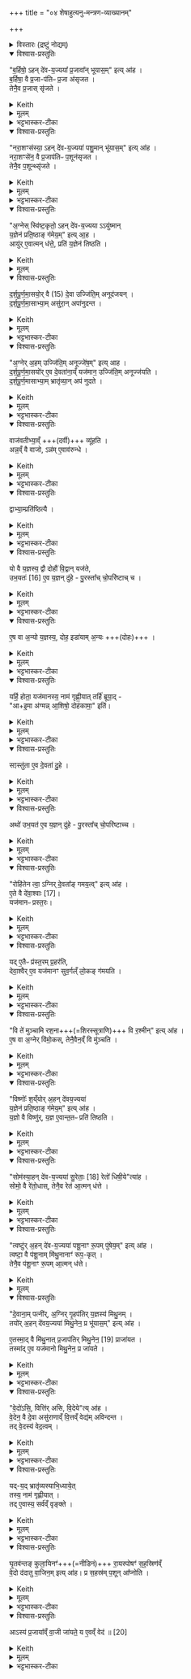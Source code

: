 +++
title = "०४ शेषाहुत्यनु-मन्त्रण-व्याख्यानम्"

+++
<details><summary>विस्तारः (द्रष्टुं नोद्यम्)</summary>

- (अनसूय-सूक्तवाक-स्रुग्व्यूहन-परिधिविमोक-शंयुवाक-पत्नीसंयाजाद्यनुमन्त्रणब्राह्मणम्)
  - अनूयाजादिशेषाहुत्यनुमन्त्रणमन्त्राणाम् आप्यायनादिमन्त्राणाम् उपस्थानादिमन्त्राणां  (सं १-६-४,५,६ अनुवाकाम्नातानां) ब्राह्मणम्   
अन्तरान्तरा तत्तदनुबन्धिनां केषाञ्चिदर्थानां विधिभिः सहितम्

प्रजापतिर्ऋषिः
</details>


<details open><summary>विश्वास-प्रस्तुतिः</summary>

"ब॒र्हिषो॒ ऽहन् दे॑व-य॒ज्यया᳚ प्र॒जावा᳚न् भूयास॒म्" इत्य् आ॑ह ।  
ब॒र्हिषा॒ वै प्र॒जा-प॑तिᳶ प्र॒जा अ॑सृजत ।  
तेनै॒व प्र॒जास् सृ॑जते ।  
</details>

<details><summary>Keith</summary>

'By I sacrifice to the divine strew, may I be possessed of children', he says;  
by the strew Prajapati created offspring,  
verily he creates offspring. 
</details>


<details><summary>मूलम्</summary>

ब॒र्हिषो॒ऽहन्दे॑वय॒ज्यया᳚ प्र॒जावा᳚न्भूयास॒मित्या॑ह ।  
ब॒र्हिषा॒ वै प्र॒जाप॑तिᳶ प्र॒जा अ॑सृजत ।  
तेनै॒व प्र॒जास्सृ॑जते ।  
</details>

<details><summary>भट्टभास्कर-टीका</summary>

1अथानूयाजानाम् अनुमन्त्रण-मन्त्राः - बर्हिषोहमित्याद्याः ।  
गताः ।  
</details>

<details open><summary>विश्वास-प्रस्तुतिः</summary>

"नरा॒शꣳस॑स्या॒ ऽहन् दे॑व-य॒ज्यया॑ पशु॒मान् भू॑यास॒म्" इत्य् आ॑ह ।  
नरा॒शꣳसे॑न॒ वै प्र॒जाप॑तिᳶ प॒शून॑सृजत ।  
तेनै॒व प॒शून्थ्सृ॑जते ।   
</details>

<details><summary>Keith</summary>

'By sacrifice to the god Naraśansa, may I be possessed of cattle', he says;  
by Naraśansa Prajapati created cattle; verily he creates cattle. 
</details>


<details><summary>मूलम्</summary>

"नरा॒शꣳस॑स्या॒हन् दे॑वय॒ज्यया॑ पशु॒मान् भू॑यास॒म्" इत्य् आ॑ह ।  
नरा॒शꣳसे॑न॒ वै प्र॒जाप॑तिᳶ प॒शून् अ॑सृजत ।  
तेनै॒व प॒शून्थ् सृ॑जते ।   
</details>

<details><summary>भट्टभास्कर-टीका</summary>

नरैश्शंसनीयो नराशंसः । द्वितीयानूयाजदेवता । छान्दसं पूर्वपदस्य दीर्घत्वम् उत्तरपदाद्युदात्तत्वं च ॥
</details>

<details open><summary>विश्वास-प्रस्तुतिः</summary>

"अ॒ग्नेस् स्वि॑ष्ट॒कृतो॒ ऽहन् दे॑व-य॒ज्यया ऽऽयु॑ष्मान्  
य॒ज्ञेन॑ प्रति॒ष्ठाङ् ग॑मेय॒म्" इत्य् आ॒ह ।   
आयु॑र् ए॒वात्मन् ध॑त्ते॒, प्रति॑ य॒ज्ञेन॑ तिष्ठति ।  
</details>

<details><summary>Keith</summary>

'By sacrifice to the god, Agni Svistakrt, may I attain security through the sacrifice, having long life', he says;  
verily he confers life on himself,  
and finds support through the sacrifice. 
</details>


<details><summary>मूलम्</summary>

अ॒ग्नेस्स्वि॑ष्ट॒कृतो॒ऽहन्दे॑वय॒ज्ययाऽऽयु॑ष्मान् य॒ज्ञेन॑ प्रति॒ष्ठाङ्ग॑मेय॒मित्या॒ह ।   
आयु॑रे॒वात्मन्ध॑त्ते॒ प्रति॑ य॒ज्ञेन॑ तिष्ठति ।
</details>


<details open><summary>विश्वास-प्रस्तुतिः</summary>

द॒र्श॒पू॒र्ण॒मा॒सयो॒र् वै (15) दे॒वा उज्जि॑ति॒म् अनूद॑जयन् ।   
द॒र्श॒पू॒र्ण॒मा॒साभ्या॒म् असु॑रा॒न् अपा॑नुदन्त ।  
</details>

<details><summary>Keith</summary>

With the victory of the new and full moon sacrifices [1] the gods conquered, and by means of the new and full moon sacrifices they drove away the Asuras. 
</details>


<details><summary>मूलम्</summary>

द॒र्श॒पू॒र्ण॒मा॒सयो॒र्वै (15) दे॒वा उज्जि॑ति॒मनूद॑जयन् ।   
द॒र्श॒पू॒र्ण॒मा॒साभ्या॒मसु॑रा॒नपा॑नुदन्त ।
</details>

<details><summary>भट्टभास्कर-टीका</summary>

2दर्शपूर्णमासयोर्वा इत्यादि ॥ दर्शपूर्णमासयोर्या उज्जितिः उच्छ्रिता जितिः दर्शपूर्णमासनिमित्ता वा । तामनु देवाः उदजयन् । लक्षणेनोः कर्मप्रवचनीयत्वं, 'तादौ च' इति गतेः प्रकृतिस्वरत्वम् ।  
</details>

<details open><summary>विश्वास-प्रस्तुतिः</summary>

"अ॒ग्नेर् अ॒हम् उज्जि॑ति॒म् अनूज्जे॑ष॒म्" इत्य् आह ।  
द॒र्श॒पू॒र्ण॒मा॒सयो॑र् ए॒व दे॒वता॑ना॒य्ँ यज॑मान॒ उज्जि॑ति॒म् अनूज्ज॑यति ।   
द॒र्श॒पू॒र्ण॒मासाभ्या॒म् भ्रातृ॑व्या॒न् अप॑ नुदते ।  
</details>

<details><summary>Keith</summary>

'May I be victorious through the victory of Agni', he says; verily through the victory of the deities in the new and full moon sacrifices the sacrificer is victorious, and by means of the new and full moon offerings drives away his enemies. 
</details>


<details><summary>मूलम्</summary>

अ॒ग्नेर॒हमुज्जि॑ति॒मनूज्जे॑ष॒मित्याह ।  
द॒र्श॒पू॒र्ण॒मा॒सयो॑रे॒व दे॒वता॑ना॒य्ँयज॑मान॒ उज्जि॑ति॒मनूज्ज॑यति ।   
द॒र्श॒पू॒र्ण॒मासाभ्या॒म्भ्रातृ॑व्या॒नप॑ नुदते ।  
</details>

<details><summary>भट्टभास्कर-टीका</summary>

दर्शपूर्णमासयोरेवेति । दर्शपूर्णमासयोर्या देवता अग्न्यादयः तासामुज्जितिमनु यजमान उज्जयति । सूक्तवाके 'अग्नेरहम्' इत्युज्जितीनां वचनात् । अग्नेरहमिति चोपलक्षणं 'सोमस्याहम्' इत्यदीनां सर्वासामुज्जितीनाम् ॥
</details>

<details open><summary>विश्वास-प्रस्तुतिः</summary>

वाज॑वतीभ्या॒व्ँ +++(दर्वी)+++ व्यू॑हति ।   
अन्न॒व्ँ वै वाजो, ऽन्न॑म् ए॒वाव॑रुन्धे ।  
</details>

<details><summary>Keith</summary>

With two verses containing the word 'strength',  
he accompanies the separation (of the ladles)  
strength is food, verily he wins food;
</details>


<details><summary>मूलम्</summary>

वाज॑वतीभ्या॒व्ँव्यू॑हति ।   
अन्न॒व्ँवै वाजोऽन्न॑मे॒वाव॑रुन्धे ।  
</details>

<details><summary>भट्टभास्कर-टीका</summary>

8वाजवतीभ्यामित्यादि ॥ 'वाजस्य मा प्रसवेन' इत्यादिभ्यां स्रुचौ व्यूहाति विश्लेष्यति ।  
</details>

<details open><summary>विश्वास-प्रस्तुतिः</summary>

द्वाभ्या॒म्प्रति॑ष्ठित्यै ।  
</details>

<details><summary>Keith</summary>

 (he uses) two, for support. 
</details>

<details><summary>मूलम्</summary>

द्वाभ्या॒म्प्रति॑ष्ठित्यै ।  
</details>

<details><summary>भट्टभास्कर-टीका</summary>

अध्वर्युणा क्रियमाणमनुमन्त्रयते - द्वाभ्यां व्यूहनं प्रतिष्ठित्यै भवति । द्वाभ्यां हि पुरुषः प्रतिष्ठति । पूर्ववद्गतेः प्रकृतिस्वरत्वम् ॥
</details>

<details open><summary>विश्वास-प्रस्तुतिः</summary>

यो वै य॒ज्ञस्य॒ द्वौ दोहौ॑ वि॒द्वान् यज॑ते,  
उभ॒यतः॑ [16] ए॒व य॒ज्ञन् दु॑हे - पु॒रस्ता᳚च् चो॒परि॑ष्टाच् च ।  
</details>

<details><summary>Keith</summary>

He who sacrifices knowing the two milkings of the sacrifice milks thus the sacrifice on both sides [2], in front and behind.
</details>


<details><summary>मूलम्</summary>

यो वै य॒ज्ञस्य॒ द्वौ दोहौ॑ वि॒द्वान् यज॑ते ।  
उभ॒यतः॑ [16] ए॒व य॒ज्ञन्दु॑हे पु॒रस्ता᳚च्चो॒परि॑ष्टाच्च ।  
</details>

<details><summary>भट्टभास्कर-टीका</summary>

4यो वै यज्ञस्येत्यादि ॥ उभयतः यज्ञं दुग्धे पुरस्तादुपरिष्टाच्च । पूर्ववत्तलोपः ।  
</details>

<details open><summary>विश्वास-प्रस्तुतिः</summary>

ए॒ष वा अ॒न्यो य॒ज्ञस्य॒, दोह॒ इडा॑याम् अ॒न्यः +++(दोहः)+++  ।
</details>

<details><summary>Keith</summary>

this is one milking of the sacrifice, another is in the Ida. 
</details>


<details><summary>मूलम्</summary>

ए॒ष वा अ॒न्यो य॒ज्ञस्य॒ दोह॒ इडा॑याम॒न्यः +++(दोहः)+++  ।
</details>

<details><summary>भट्टभास्कर-टीका</summary>

एष वा इत्यादि । एष वक्ष्यमाणो यज्ञस्यैको दोहः, इडायामेको दोहः । तत्रेडायां स प्रथमेनुवाके उक्तः 'सा मे सत्याशीः' इति ॥
</details>

<details open><summary>विश्वास-प्रस्तुतिः</summary>

यर्हि॒ होता॒ यज॑मानस्य॒ नाम॑ गृह्णी॒यात् तर्हि॑ ब्रूया॒द् -  
"आ+इ॒मा अ॑ग्मन्न् आ॒शिषो॒ दोह॑कामा॒" इति॑।
</details>

<details><summary>Keith</summary>

When the Hotr utters the name of the sacrificer, then he should say,  
'Hither these blessings have come, fain for milking';
</details>

<details><summary>मूलम्</summary>

यर्हि॒ होता॒ यज॑मानस्य॒ नाम॑ गृह्णी॒यात् तर्हि॑ ब्रूया॒द्  
एमा अ॑ग्मन्ना॒शिषो॒ दोह॑कामा॒ इति॑।
</details>

<details><summary>भट्टभास्कर-टीका</summary>

5अत्र द्वितीयं दोहं विदधाति - यर्हि होतेत्यादि ॥ 'आ शास्ते यं यजमानोसौ' इत्यदश्शब्दस्य स्थाने यदा यजमानस्य नाम गृह्णाति तदा ब्रूयाद्यजमानः - एमा अग्मन् इत्यादि ।
</details>

<details open><summary>विश्वास-प्रस्तुतिः</summary>

सꣵस्तु॑ता ए॒व दे॒वता॑ दु॒हे ।  
</details>

<details><summary>Keith</summary>

verily he milks the deities which he praises together; 
</details>

<details><summary>मूलम्</summary>

सꣵस्तु॑ता ए॒व दे॒वता॑ दु॒हे ।  
</details>

<details><summary>भट्टभास्कर-टीका</summary>

संस्तुताः 'अग्निमावह' अग्निरिदं हविरजुषत' इत्यादिषु बहुशस्सङ्कीर्तिताः ।  दर्शपूर्णमासदेवतास्सर्वा एव दुग्धे ।  
</details>

<details open><summary>विश्वास-प्रस्तुतिः</summary>

अथो॑ उभ॒यत॑ ए॒व य॒ज्ञन् दु॑हे - पु॒रस्ता᳚च् चो॒परि॑ष्टाच्च ।  
</details>

<details><summary>Keith</summary>

verily he milks the sacrifice on both sides, in front and behind. 
</details>


<details><summary>मूलम्</summary>

अथो॑ उभ॒यत॑ ए॒व य॒ज्ञन्दु॑हे पु॒रस्ता᳚च्चो॒परि॑ष्टाच्च ।  
</details>

<details><summary>भट्टभास्कर-टीका</summary>

अथो अपि च उभयतः पुरस्तादुपरिष्टाच्च यज्ञं दुग्धे ॥
</details>

<details open><summary>विश्वास-प्रस्तुतिः</summary>

"रोहि॑तेन त्वा॒ ऽग्निर् दे॒वता᳚ङ् गमय॒त्व्" इत्य् आ॑ह ।   
ए॒ते वै दे॑वा॒श्वाः [17]।  
यज॑मानᳶ प्रस्त॒रः।  
</details>

<details><summary>Keith</summary>

'With the red steed may Agni convey thee to the god', he says;  
these are the steeds of the gods [3],  
the straw is the sacrificer;
</details>

<details><summary>मूलम्</summary>

रोहि॑तेन त्वा॒ऽग्निर्दे॒वता᳚ङ्गमय॒त्वित्या॑ह ।   
ए॒ते वै दे॑वा॒श्वाः [17]।  

यज॑मानᳶ प्रस्त॒रः।  
</details>

<details><summary>भट्टभास्कर-टीका</summary>

6"रोहितेन त्वे"ति प्रस्तरस्य प्रह्रियमाणस्यानुमन्त्रणम् ॥  
तत्रैते रोहितादयः देवानाम् अग्न्यादीनाम् अश्वाः ।  
प्रस्तीर्यत इति प्रस्तरः । 'ऋदोरप्' । थाथादिनोत्तरपदान्तोदात्तत्वं, प्राधान्यात्ताच्छब्द्यम् ।  
</details>

<details open><summary>विश्वास-प्रस्तुतिः</summary>

यद् ए॒तैᳶ प्र॑स्त॒रम् प्र॒हर॑ति,  
देवा॒श्वैर् ए॒व यज॑मानꣳ सुव॒र्गल्ँ लो॒कङ् ग॑मयति ।  
</details>

<details><summary>Keith</summary>

in that he casts forward the straw with them,  
he makes the sacrificer to go by the steeds of the gods to the world of heaven. 
</details>


<details><summary>मूलम्</summary>

यदे॒तैᳶ प्र॑स्त॒रम्प्र॒हर॑ति देवा॒श्वैरे॒व यज॑मानꣳ सुव॒र्गल्ँलो॒कङ्ग॑मयति ।  
</details>

<details><summary>भट्टभास्कर-टीका</summary>

यदेतैरित्यादि । एतैरनुमन्त्र्यमाणं प्रस्तरं प्रहरन्नग्निः देवाश्वैर्यजमानं स्वर्गं प्रापयति ॥
</details>

<details open><summary>विश्वास-प्रस्तुतिः</summary>

"वि ते॑ मुञ्चामि रश॒ना+++(=शिरस्सूत्राणि)+++ वि र॒श्मीन्" इत्य् आ॑ह ।  
ए॒ष वा अ॒ग्नेर् वि॑मो॒कस्, तेनै॒वैन॒व्ँ वि मु॑ञ्चति ।  
</details>

<details><summary>Keith</summary>

'I unyoke thy head ropes, thy reins', he says;  
that is the unyoking of Agni; verily thereby he unyokes him. 
</details>

<details><summary>मूलम्</summary>

वि ते॑ मुञ्चामि रश॒ना वि र॒श्मीनित्या॑ह ।  
ए॒ष वा अ॒ग्नेर्वि॑मो॒कस्तेनै॒वैन॒व्ँवि मु॑ञ्चति ।  
</details>

<details><summary>भट्टभास्कर-टीका</summary>

7वि ते मुञ्चामीति परिधीनां विमुच्यमानानाम् अनुमन्त्रणम् ॥ एष मन्त्रोग्निविमोको नाम ॥
</details>

<details open><summary>विश्वास-प्रस्तुतिः</summary>

"विष्णोः᳚ श॒य्ँयोर् अ॒हन् दे॑वय॒ज्यया॑  
य॒ज्ञेन॑ प्रति॒ष्ठाङ् ग॑मेय॒म्" इत्य् आ॑ह ।  
य॒ज्ञो वै विष्णु॑र्, य॒ज्ञ ए॒वान्त॒तᳶ प्रति॑ तिष्ठति ।  
</details>

<details><summary>Keith</summary>

'By sacrifice to the god Visnu, by the sacrifice may I attain health and wealth and security', he says; Visnu is the sacrifice; verily the sacrifice finds support at the end. 
</details>

<details><summary>मूलम्</summary>

विष्णोः᳚ श॒य्ँयोर॒हन्दे॑वय॒ज्यया॑ य॒ज्ञेन॑ प्रति॒ष्ठाङ्ग॑मेय॒मित्या॑ह ।  
य॒ज्ञो वै विष्णु॑र्य॒ज्ञ ए॒वान्त॒तᳶ प्रति॑ तिष्ठति ।  
</details>

<details><summary>भट्टभास्कर-टीका</summary>

8शंयुवाकस्य उक्तस्यानुमन्त्रणं विष्णोरिति ॥
</details>

<details open><summary>विश्वास-प्रस्तुतिः</summary>

"सोम॑स्या॒हन् दे॑व-य॒ज्यया॑ सु॒रेताः॒ [18] रेतो॑ धिषी॒ये"त्या॑ह ।  
सोमो॒ वै रे॑तो॒धास्, तेनै॒व रेत॑ आ॒त्मन् ध॑त्ते ।  
</details>

<details><summary>Keith</summary>

'By sacrifice to the god Soma, possessing good seed [4], may I impregnate seed', he says;  
Soma is the impregnator of seed;  
verily he confers seed upon himself. 
</details>


<details><summary>मूलम्</summary>

सोम॑स्या॒हन्दे॑वय॒ज्यया॑ सु॒रेताः᳚ [18] +रेतो॑ धिषी॒येत्या॑ह ।  
सोमो॒ वै रे॑तो॒धास्तेनै॒व रेत॑ आ॒त्मन्ध॑त्ते ।  
</details>

<details><summary>भट्टभास्कर-टीका</summary>

9सोमस्याहमित्यादयः पत्नीसंयाजानुमन्त्रणमन्त्राः ॥
</details>


<details open><summary>विश्वास-प्रस्तुतिः</summary>

"त्वष्टु॑र् अ॒हन् दे॑व-य॒ज्यया॑ पशू॒नाꣳ रू॒पम् पु॑षेय॒म्" इत्य् आ॑ह ।  
त्वष्टा॒ वै प॑शू॒नाम् मि॑थु॒नानाꣳ॑ रूप॒-कृत् ।   
तेनै॒व प॑शू॒नाꣳ रू॒पम् आ॒त्मन् ध॑त्ते। 
</details>

<details><summary>Keith</summary>

'By sacrifice to the god Tvastr, may I prosper the form of cattle';  
Tvastr is the form-maker of the pairings of cattle,  
and thereby he confers upon himself the form of cattle. 
</details>


<details><summary>मूलम्</summary>

त्वष्टु॑र॒हन्दे॑वय॒ज्यया॑ पशू॒नाꣳ रू॒पम्पु॑षेय॒मित्या॑ह ।  
त्वष्टा॒ वै प॑शू॒नाम्मि॑थु॒नानाꣳ॑ रूप॒कृत् ।   
तेनै॒व प॑शू॒नाꣳ रू॒पमा॒त्मन्ध॑त्ते। 
</details>


<details open><summary>विश्वास-प्रस्तुतिः</summary>

"दे॒वाना॒म् पत्नी॑र्, अ॒ग्निर् गृ॒हप॑तिर् य॒ज्ञस्य॑ मिथु॒नम् ।  
तयो॑र् अ॒हन् दे॑वय॒ज्यया॑ मिथु॒नेन॒ प्र भू॑यास॒म्" इत्य् आ॑ह ।  

ए॒तस्मा॒द् वै मि॑थु॒नात् प्र॒जाप॑तिर् मिथु॒नेन॒ [19] प्राजा॑यत ।  
तस्मा॑द् ए॒व यज॑मानो मिथु॒नेन॒ प्र जा॑यते ।  
</details>

<details><summary>Keith</summary>

'The wives of the gods, Agni, the lord of the house, are the pair of the sacrifice; by sacrifice to these deities may I be propagated with a pair.' 
</details>


<details><summary>मूलम्</summary>

दे॒वाना॒म्पत्नी॑र॒ग्निर्गृ॒हप॑तिर्य॒ज्ञस्य॑ मिथु॒नम् ।  
तयो॑र॒हन्दे॑वय॒ज्यया॑ मिथु॒नेन॒ प्र भू॑यास॒मित्या॑ह ।  

ए॒तस्मा॒द्वै मि॑थु॒नात्प्र॒जाप॑तिर्मिथु॒नेन॑ [19] +प्राजा॑यत ।  
तस्मा॑दे॒व यज॑मानो मिथु॒नेन॒ प्र जा॑यते ।  
</details>

<details><summary>भट्टभास्कर-टीका</summary>

मिथुनेन प्रजायत इति । मिथुनेन प्रजावान् भवेत् । तस्मात्पूर्वोक्ताद्यज्ञस्य मिथुनाद्यजमानो मिथुनेन प्रजावान् भवति ॥
</details>

<details open><summary>विश्वास-प्रस्तुतिः</summary>

"वे॒दो॑ऽसि॒, वित्ति॑र् असि, वि॒देये"त्य् आ॑ह ।  
वे॒देन॒ वै दे॒वा असु॑राणाव्ँ वि॒त्तव्ँ वेद्य॑म् अविन्दन्त ।  
तद् वे॒दस्य॑ वेद॒त्वम् ।  
</details>

<details><summary>Keith</summary>

'Thou art the bundle, thou art gain, may I gain', he says;  
by the bundle (vedena) the gods won (avindanta) the desirable wealth of the Asuras,  
and that is why the bundle has its name. 
</details>


<details><summary>मूलम्</summary>

वे॒दो॑ऽसि॒ वित्ति॑रसि वि॒देयेत्या॑ह ।  

वे॒देन॒ वै दे॒वा असु॑राणाव्ँवि॒त्तव्ँवेद्य॑मविन्दन्त ।  

तद्वे॒दस्य॑ वेद॒त्वम् ।  
</details>

<details><summary>भट्टभास्कर-टीका</summary>

10वेदोसीति वेदेऽन्तर्वेदि विधीयमाने यजमानं वाचयति ॥ वित्तं लब्धं वेद्यं लब्धुं योग्यं च धनं वेदादलभन्त देवाः । 'विदेर्वीत्तश्च विन्नश्च' इति पाक्षिको नत्वाभावः, विद्यते लभ्यतेनेनेति करणे घञ् । उञ्छादित्वादन्तोदात्तत्वम् ।  
</details>

<details open><summary>विश्वास-प्रस्तुतिः</summary>

यद्-य॒द् भ्रातृ॑व्यस्याभि॒ध्याये॒त्  
तस्य॒ नाम॑ गृह्णीयात् ।  
तद् ए॒वास्य॒ सर्व॑व्ँ वृङ्क्ते ।
</details>

<details><summary>Keith</summary>

Whatever of his foe's he may covet, the name of that he should utter; verily he wing it all from him. 
</details>


<details><summary>मूलम्</summary>

यद्य॒द्भ्रातृ॑व्यस्याभि॒ध्याये॒त्  
तस्य॒ नाम॑ गृह्णीयात् ।  
तदे॒वास्य॒ सर्व॑व्ँवृङ्क्ते ।
</details>

<details><summary>भट्टभास्कर-टीका</summary>

यद्यद्भ्रातृव्यस्य सम्बन्धि गृहक्षेत्रादि तद् अभिध्यायेत् "इदं ममास्त्व्" इति मनसा काङ्क्षेत्, "मेदम् अस्य भूयाद्" इति वा ।  
</details>

<details open><summary>विश्वास-प्रस्तुतिः</summary>

घृ॒तव॑न्तङ् कुला॒यिनꣳ॑+++(=नीडिनं)+++ रा॒यस्पोषꣳ॑ स॒ह॒स्रिण॑व्ँ   
वे॒दो द॑दातु वा॒जिन॒म् इत्य् आ॑ह।
प्र स॒हस्र॑म् प॒शून् आ᳚प्नोति ।  
</details>

<details><summary>Keith</summary>

'May the bundle bestow increase of wealth, rich in ghee, rich in houses, a thousandfold, strong', he says;  
he obtains a thousand cattle. 
</details>


<details><summary>मूलम्</summary>

घृ॒तव॑न्तङ्कुला॒यिनꣳ॑ रा॒यस्पोषꣳ॑ स॒ह॒स्रिण॑व्ँ वे॒दो द॑दातु वा॒जिन॒मित्या॑ह ।  
प्र स॒हस्र॑म्प॒शूना᳚प्नोति ।  
</details>

<details><summary>भट्टभास्कर-टीका</summary>

यं द्विष्यात् तस्य नामधेयं विदेयेत्यतः पुरा गृह्णीयात् ।   
तत्सर्वमस्य वृङ्क्ते स्वयमेव गृह्णाति । वृजी वर्जने, रौधादिकः । यद्वा - तत्सर्वं तस्य वर्जयति नाशयति ।  
</details>

<details open><summary>विश्वास-प्रस्तुतिः</summary>

आऽस्य॑ प्र॒जाया᳚व्ँ वा॒जी जा॑यते॒ य ए॒वव्ँ वेद॑ ॥ [20]
</details>

<details><summary>Keith</summary>

In his offspring a strong one is born who knows thus.
</details>


<details><summary>मूलम्</summary>

आऽस्य॑ प्र॒जाया᳚व्ँवा॒जी जा॑यते॒ य ए॒वव्ँवेद॑ ॥ [20]
</details>

<details><summary>भट्टभास्कर-टीका</summary>

वेदितुः प्रजासु वाजी जायते अन्नवानेव सर्वं आजीजायते, सर्वत्र वा जायते ॥

इति सप्तमे चतुर्थोनुवाकः ॥
</details>
